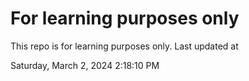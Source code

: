 # For learning purposes only
This repo is for learning purposes only.
Last updated at

Saturday, March 2, 2024 2:18:10 PM

